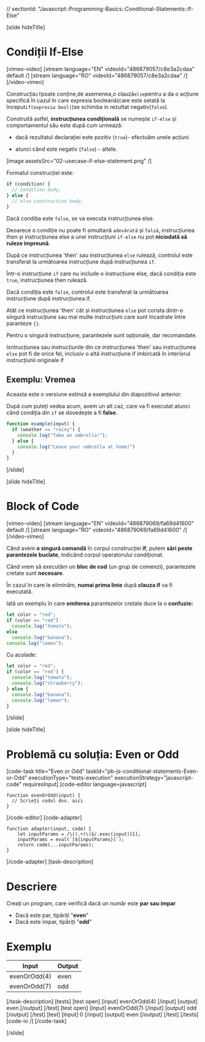 // sectionId: "Javascript::Programming-Basics::Conditional-Statements::If-Else"

[slide hideTitle]
# Condiții If-Else

[vimeo-video]
[stream language="EN" videoId="486879057/c8e3a2cdaa" default /]
[stream language="RO" videoId="486879057/c8e3a2cdaa"  /]
[/video-vimeo]

Construcția`if`poate conține,de asemenea,o clauză`else`pentru a da o acțiune specifică în cazul în care expresia booleană(care este setată la început`if(expresia bool)`)se schimba in rezultat negativ(`false`).

Construită astfel, **instrucțiunea condițională** se numește `if-else` și comportamentul său este după cum urmează:

* dacă rezultatul declarației este pozitiv (`true`)- efectuăm unele acțiuni

* atunci când este negativ (`false`) - altele.

[image assetsSrc="02-usecase-if-else-statement.png" /]

Formatul construcției este:
```js
if (condition) {
  // condition body;
} else {
  // else construction body;
}
```
Dacă condiția este `false`, se va executa instrucțiunea else.

Deoarece o condiție nu poate fi simultană `adevărată` și `falsă`, instrucțiunea then și instrucțiunea else a unei instrucțiuni `if-else` nu pot **niciodată să ruleze impreună**.

După ce instrucțiunea 'then'  sau instrucțiunea `else` rulează, controlul este transferat la următoarea instrucțiune după instrucțiunea `if`.

Într-o instrucțiune `if` care nu include o instrucțiune else, dacă condiția este `true`, instrucțiunea then rulează.

Dacă condiția este `false`, controlul este transferat la următoarea instrucțiune după instrucțiunea if.

Atât ce instrucțiunea 'then'  cât și instrucțiunea `else` pot consta dintr-o singură instrucțiune sau mai multe instrucțiuni care sunt încadrate între paranteze `{}`.

Pentru o singură instrucțiune, parantezele sunt opționale, dar recomandate.

Isntrucțiunea sau instrucțiunile din ce instrucțiunea 'then'  sau instrucțiunea `else` pot fi de orice fel, inclusiv o altă instrucțiune if imbircată  în interiorul instrucțiunii originale if

## Exemplu: Vremea
Aceasta este o versiune extinsă a exemplului din diapozitivul anterior.

După cum puteți vedea acum, avem un alt caz, care va fi executat atunci când condiția din `if` se dovedește a fi **false.**

```js
function example(input) {
  if (weather == "rainy") {
    console.log("Take an umbrella!");
  } else {
    console.log("Leave your umbrella at home!")
  }
}
```
[/slide]

[slide hideTitle]
# Block of Code

[vimeo-video]
[stream language="EN" videoId="486879069/fa69d41600" default /]
[stream language="RO" videoId="486879069/fa69d41600"  /]
[/video-vimeo]

Când avem **o singură comandă** în corpul construcției **if**, putem **sări peste parantezele buclate**, indicând corpul operatorului condiționat.

Când vrem să executăm un  **bloc de cod** (un grup de comenzi), parantezele cretate sunt **necesare**.

În cazul în care le eliminăm, **numai prima linie** după **clauza if** va fi executată. 

Iată un exemplu în care **omiterea** parantezelor cretate duce la o **confuzie:**

```js live
let color = "red";
if (color == "red") 
  console.log("tomato");
else
  console.log("banana");
console.log("lemon"); 
```

Cu acolade:

```js live
let color = "red";
if (color == "red") {
  console.log("tomato");
  console.log("strawberry"); 
} else {
  console.log("banana");
  console.log("lemon");
}
```
[/slide]

[slide hideTitle]

# Problemă cu soluția: Even or Odd
[code-task title="Even or Odd" taskId="pb-js-conditional-statements-Even-or-Odd" executionType="tests-execution" executionStrategy="javascript-code" requiresInput]
[code-editor language=javascript]
```
function evenOrOdd(input) {
  // Scrieți codul dvs. aici
}
```
[/code-editor]
[code-adapter]
```
function adapter(input, code) {
    let inputParams = /\((.+)\)$/.exec(input)[1];
    inputParams = eval(`[${inputParams}]`);
    return code(...inputParams);
}
```
[/code-adapter]
[task-description]
# Descriere
Creați un program, care verifică dacă un număr este **par sau impar**

* Dacă este par, tipăriți "**even**"
* Dacă este impar, tipăriți "**odd**"

# Exemplu
| **Input** | **Output** |
| --- | --- |
| evenOrOdd(4) | even |
| evenOrOdd(7) | odd |


[/task-description]
[tests]
[test open]
[input]
evenOrOdd(4)
[/input]
[output]
even
[/output]
[/test]
[test open]
[input]
evenOrOdd(7)
[/input]
[output]
odd
[/output]
[/test]
[test]
[input]
0
[/input]
[output]
even
[/output]
[/test]
[/tests]
[code-io /]
[/code-task]

[/slide]


